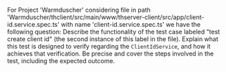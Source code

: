 For Project 'Warmduscher' considering file in path 'Warmduscher/thclient/src/main/www/thserver-client/src/app/client-id.service.spec.ts' with name 'client-id.service.spec.ts' we have the following question: 
Describe the functionality of the test case labeled "test create client id" (the second instance of this label in the file). Explain what this test is designed to verify regarding the `ClientIdService`, and how it achieves that verification. Be precise and cover the steps involved in the test, including the expected outcome.